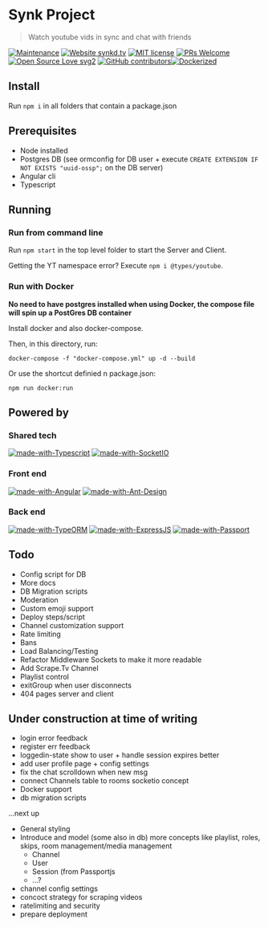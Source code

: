 # Synk Project

> Watch youtube vids in sync and chat with friends

[![Maintenance](https://img.shields.io/badge/Maintained%3F-yes-green.svg)](https://github.com/0x80085/synk/graphs/commit-activity) [![Website synkd.tv](https://img.shields.io/website-up-down-green-red/http/synkd.tv.svg)](https://synkd.tv/) [![MIT license](https://img.shields.io/badge/License-MIT-blue.svg)](https://lbesson.mit-license.org/) [![PRs Welcome](https://img.shields.io/badge/PRs-welcome-brightgreen.svg?style=flat)](http://makeapullrequest.com) [![Open Source Love svg2](https://badges.frapsoft.com/os/v2/open-source.svg?v=103)](https://github.com/ellerbrock/open-source-badges/) [![GitHub contributors](https://img.shields.io/github/contributors/0x80085/synk)](https://github.com/0x80085/synk/graphs/contributors/)[![Dockerized](https://img.shields.io/badge/Docker%3F-yes-blue.svg)](https://github.com/0x80085/synk/graphs/commit-activity) 

## Install 

Run `npm i` in all folders that contain a package.json

## Prerequisites

- Node installed
- Postgres DB (see ormconfig for DB user + execute `CREATE EXTENSION IF NOT EXISTS "uuid-ossp";` on the DB server)
- Angular cli
- Typescript

## Running

### Run from command line

Run `npm start` in the top level folder to start the Server and Client.

Getting the YT namespace error? Execute `npm i @types/youtube`.

### Run with Docker

**No need to have postgres installed when using Docker, the compose file will spin up a PostGres DB  container**

Install docker and also docker-compose.

Then, in this directory, run:

`docker-compose -f "docker-compose.yml" up -d --build`

Or use the shortcut definied n package.json:

 `npm run docker:run`

## Powered by

### Shared tech

[![made-with-Typescript](https://img.shields.io/badge/Typescript-1f425f.svg)](https://www.typescriptlang.org/)
[![made-with-SocketIO](https://img.shields.io/badge/SocketIO-1f425f.svg)](https://socket.io/)

### Front end

[![made-with-Angular](https://img.shields.io/badge/Angular-1f425f.svg)](https://angular.io/) 
[![made-with-Ant-Design](https://img.shields.io/badge/Ant%20Design-1f425f.svg)](https://ng.ant.design/)

### Back end

[![made-with-TypeORM](https://img.shields.io/badge/TypeORM-1f425f.svg)](https://github.com/typeorm/typeorm) 
[![made-with-ExpressJS](https://img.shields.io/badge/ExpressJS-1f425f.svg)](https://expressjs.com/) 
[![made-with-Passport](https://img.shields.io/badge/Passport-1f425f.svg)](http://www.passportjs.org/)


## Todo 

- Config script for DB
- More docs
- DB Migration scripts
- Moderation 
- Custom emoji support
- Deploy steps/script
- Channel customization support
- Rate limiting
- Bans
- Load Balancing/Testing
- Refactor Middleware Sockets to make it more readable
- Add Scrape.Tv Channel
- Playlist control
- exitGroup when user disconnects
- 404 pages server and client


## Under construction at time of writing 

- login error feedback
- register err feedback
- loggedin-state show to user + handle session expires better
- add user profile page + config settings
- fix the chat scrolldown when new msg
- connect Channels table to rooms socketio concept
- Docker support
- db migration scripts

...next up

- General styling
- Introduce and model (some also in db) more concepts like playlist, roles, skips, room management/media management
    - Channel
    - User
    - Session (from Passportjs
    - ...?
- channel config settings
- concoct strategy for scraping videos
- ratelimiting and security
- prepare deployment
